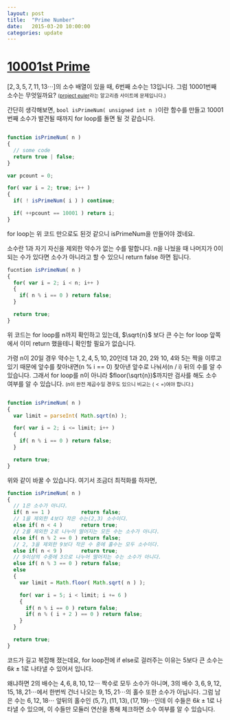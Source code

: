 ```yaml
---
layout: post
title:  "Prime Number"
date:   2015-03-20 10:00:00
categories: update
---
```


[10001st Prime]
===

$[2,3,5,7,11,13 \cdots ]$의 소수 배열이 있을 때, 6번째 소수는 13입니다. 그럼 10001번째 소수는 무엇일까요? <small>([project euler]라는 알고리즘 사이트에 문제입니다.)</small> 

간단히 생각해보면, `bool isPrimeNum( unsigned int n )`이란 함수를 만들고 10001번째 소수가 발견될 때까지 for loop를 돌면 될 것 같습니다. 

```javascript

function isPrimeNum( n )
{
  // some code 
  return true | false;
}

var pcount = 0;

for( var i = 2; true; i++ )
{
  if( ! isPrimeNum( i ) ) continue;

  if( ++pcount == 10001 ) return i;
}
```

for loop는 위 코드 만으로도 된것 같으니 isPrimeNum을 만들어야 겠네요. 

소수란 1과 자기 자신을 제외한 약수가 없는 수를 말합니다. n을 나눴을 때 나머지가 0이 되는 수가 있다면 소수가 아니라고 할 수 있으니 return false 하면 됩니다.

```javascript
fucntion isPrimeNum( n )
{
  for( var i = 2; i < n; i++ )
  {
    if( n % i == 0 ) return false;  
  }

  return true;
}
```
위 코드는 for loop를 n까지 확인하고 있는데, $\sqrt{n}$ 보다 큰 수는 for loop 앞쪽에서 이미 return 했을테니 확인할 필요가 없습니다. 

가령 n이 20일 경우 약수는 $1, 2, 4, 5, 10, 20$인데 1과 20, 2와 10, 4와 5는 짝을 이루고 있기 때문에 앞수를 찾아내면(n % i == 0) 찾아낸 앞수로 나눠서(n / i) 뒤의 수를 알 수 있습니다. 그래서 for loop를 n이 아니라 $floor(\sqrt{n})$까지만 검사를 해도 소수 여부를 알 수 있습니다. <small>(n이 완전 제곱수일 경우도 있으니 비교는 $(<=)$여야 합니다.)</small>


```javascript

function isPrimeNum( n )
{
  var limit = parseInt( Math.sqrt(n) );

  for( var i = 2; i <= limit; i++ )
  {
    if( n % i == 0 ) return false;
  }

  return true;
}
```

위와 같이 바꿀 수 있습니다. 여기서 조금더 최적화를 하자면, 

```javascript
function isPrimeNum( n )
{
  // 1은 소수가 아니다.
  if( n == 1 )          return false;
  // 1을 제외한 4보다 작은 수는(2,3) 소수이다.
  else if( n < 4 )      return true;
  // 2를 제외한 2로 나누어 떨어지는 모든 수는 소수가 아니다. 
  else if( n % 2 == 0 ) return false;
  // 2, 3을 제외한 9보다 작은 수 중에 홀수는 모두 소수이다. 
  else if( n < 9 )      return true;
  // 9이상의 수중에 3으로 나누어 떨어지는 수는 소수가 아니다.
  else if( n % 3 == 0 ) return false;
  else
  {
    var limit = Math.floor( Math.sqrt( n ) );

    for( var i = 5; i < limit; i += 6 )
    {
      if( n % i == 0 ) return false;
      if( n % ( i + 2 ) == 0 ) return false;
    }
  }

  return true;
}
```

코드가 길고 복잡해 졌는데요, for loop전에 if else로 걸러주는 이유는 5보다 큰 소수는 $6k \pm 1$로 나타낼 수 있어서 입니다. 

왜냐하면 2의 배수는 $4,6,8,10,12\cdots$ 짝수로 모두 소수가 아니며, 3의 배수 $3,6,9,12,15,18,21\cdots$에서 한번씩 건너 나오는 $9,15,21\cdots$의 홀수 또한 소수가 아닙니다. 그럼 남은 수는 $6,12,18\cdots$ 앞뒤의 홀수인 $(5,7),(11,13),(17,19)\cdots$인데 이 수들은 $6k\pm1$로 나타낼 수 있으며, 이 수들만 모듈러 연산을 통해 체크하면 소수 여부를 알 수 있습니다. 

[10001st Prime]: https://projecteuler.net/problem=7
[project euler]: https://projecteuler.net